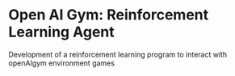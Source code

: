 # Open AI Gym: Reinforcement Learning Agent
Development of a reinforcement learning program to interact with openAIgym environment games
